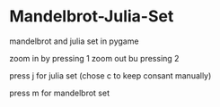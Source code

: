 # Mandelbrot-Julia-Set
mandelbrot and julia set in pygame

zoom in by pressing 1
zoom out bu pressing 2

press j for julia set (chose c to keep consant manually)

press m for mandelbrot set
